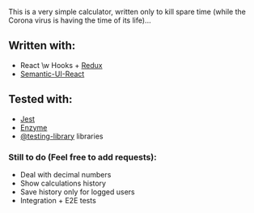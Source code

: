 This is a very simple calculator, written only to kill spare time (while the Corona virus is having the time of its life)...

## Written with:
- React \w Hooks + [Redux](https://react-redux.js.org/)
- [Semantic-UI-React](https://react.semantic-ui.com/)

## Tested with:
- [Jest](https://jestjs.io)
- [Enzyme](https://enzymejs.github.io/enzyme/)
- [@testing-library](https://testing-library.com) libraries

### Still to do (Feel free to add requests):
- Deal with decimal numbers
- Show calculations history
- Save history only for logged users
- Integration + E2E tests

